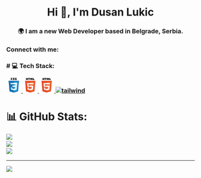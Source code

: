 <h1 align="center">Hi 👋, I'm Dusan Lukic</h1>
<h3 align="center">🌍 I am a new Web Developer based in Belgrade, Serbia.</h3>

<h3 align="left">Connect with me:</h3>
<p align="left">
</p>

<h3 align="left"># 💻 Tech Stack:
<p align="left"> <a href="https://www.w3schools.com/css/" target="_blank" rel="noreferrer"> <img src="https://raw.githubusercontent.com/devicons/devicon/master/icons/css3/css3-original-wordmark.svg" alt="css3" width="40" height="40"/> </a> <a href="https://www.w3.org/html/" target="_blank" rel="noreferrer"> <img src="https://raw.githubusercontent.com/devicons/devicon/master/icons/html5/html5-original-wordmark.svg" alt="html5" width="40" height="40"/> </a> 
</a> <a href="https://www.w3.org/html/" target="_blank" rel="noreferrer"> <img src="https://raw.githubusercontent.com/devicons/devicon/master/icons/html5/html5-original-wordmark.svg" alt="html5" width="40" height="40"/> </a> <a href="https://tailwindcss.com/" target="_blank" rel="noreferrer"> <img src="https://www.vectorlogo.zone/logos/tailwindcss/tailwindcss-icon.svg" alt="tailwind" width="40" height="40"/> </a> </p>

# 📊 GitHub Stats:
![](https://github-readme-stats.vercel.app/api?username=Dus4n0&theme=dark&hide_border=false&include_all_commits=false&count_private=false)<br/>
![](https://github-readme-streak-stats.herokuapp.com/?user=Dus4n0&theme=dark&hide_border=false)<br/>
![](https://github-readme-stats.vercel.app/api/top-langs/?username=Dus4n0&theme=dark&hide_border=false&include_all_commits=false&count_private=false&layout=compact)

---
[![](https://visitcount.itsvg.in/api?id=Dus4n0&icon=0&color=0)](https://visitcount.itsvg.in)

<!-- Proudly created with GPRM ( https://gprm.itsvg.in ) -->

